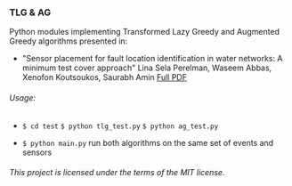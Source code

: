 ### TLG & AG

Python modules implementing Transformed Lazy Greedy and Augmented Greedy algorithms presented in:
 - "Sensor placement for fault location identification in water networks: A minimum test cover approach"
    Lina Sela Perelman, Waseem Abbas, Xenofon Koutsoukos, Saurabh Amin
    [Full PDF](http://www.vuse.vanderbilt.edu/~koutsoxd/www/Publications/1-s2.0-S000510981630231X-main.pdf)

###### Usage:

  - `$ cd test`
  `$ python tlg_test.py`
  `$ python ag_test.py`

  - `$ python main.py`
  run both algorithms on the same set of events and sensors

###### This project is licensed under the terms of the MIT license.